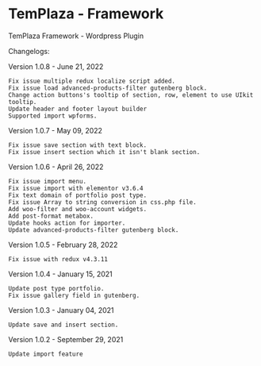 # TemPlaza - Framework
 TemPlaza Framework - Wordpress Plugin

Changelogs:

Version 1.0.8 - June 21, 2022
    
    Fix issue multiple redux localize script added.
    Fix issue load advanced-products-filter gutenberg block.
    Change action buttons's tooltip of section, row, element to use UIkit tooltip.
    Update header and footer layout builder
    Supported import wpforms.

Version 1.0.7 - May 09, 2022
    
    Fix issue save section with text block.
    Fix issue insert section which it isn't blank section.

Version 1.0.6 - April 26, 2022

    Fix issue import menu.
    Fix issue import with elementor v3.6.4
    Fix text domain of portfolio post type.
    Fix issue Array to string conversion in css.php file.
    Add woo-filter and woo-account widgets.
    Add post-format metabox.
    Update hooks action for importer.
    Update advanced-products-filter gutenberg block.
    
Version 1.0.5 - February 28, 2022

    Fix issue with redux v4.3.11

Version 1.0.4 - January 15, 2021
    
    Update post type portfolio.
    Fix issue gallery field in gutenberg.

Version 1.0.3 - January 04, 2021
    
    Update save and insert section.

Version 1.0.2 - September 29, 2021
    
    Update import feature
